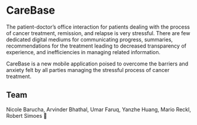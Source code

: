 # CareBase

The patient-doctor’s office interaction for patients dealing with the process of cancer treatment, remission, and relapse is very stressful. There are few dedicated digital mediums for communicating progress, summaries, recommendations for the treatment leading to decreased transparency of experience, and inefficiencies in managing related information.

CareBase is a new mobile application poised to overcome the barriers and anxiety felt by all parties managing the stressful process of cancer treatment.

## Team

Nicole Barucha, Arvinder Bhathal, Umar Faruq, Yanzhe Huang, Mario Reckl, Robert Simoes

